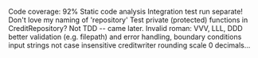Code coverage: 92%
Static code analysis
Integration test run separate!
Don't love my naming of 'repository'
Test private (protected) functions in CreditRepository? Not TDD -- came later.
Invalid roman: VVV, LLL, DDD
better validation (e.g. filepath) and error handling, boundary conditions
input strings not case insensitive
creditwriter rounding scale 0 decimals...